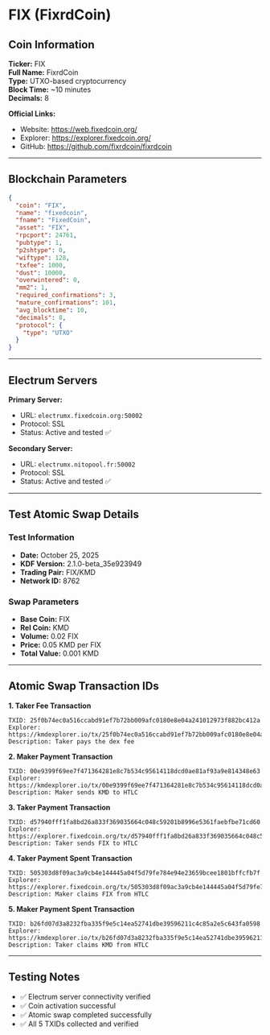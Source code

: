 # FIX (FixrdCoin)

## Coin Information

**Ticker:** FIX  
**Full Name:** FixrdCoin  
**Type:** UTXO-based cryptocurrency  
**Block Time:** ~10 minutes  
**Decimals:** 8

**Official Links:**
- Website: https://web.fixedcoin.org/
- Explorer: https://explorer.fixedcoin.org/
- GitHub: https://github.com/fixrdcoin/fixrdcoin

---

## Blockchain Parameters
```json
{
  "coin": "FIX",
  "name": "fixedcoin",
  "fname": "FixedCoin",
  "asset": "FIX",
  "rpcport": 24761,
  "pubtype": 1,
  "p2shtype": 0,
  "wiftype": 128,
  "txfee": 1000,
  "dust": 10000,
  "overwintered": 0,
  "mm2": 1,
  "required_confirmations": 3,
  "mature_confirmations": 101,
  "avg_blocktime": 10,
  "decimals": 8,
  "protocol": {
    "type": "UTXO"
  }
}
```

---

## Electrum Servers

**Primary Server:**
- URL: `electrumx.fixedcoin.org:50002`
- Protocol: SSL
- Status: Active and tested ✅

**Secondary Server:**
- URL: `electrumx.nitopool.fr:50002`
- Protocol: SSL
- Status: Active and tested ✅

---

## Test Atomic Swap Details

### Test Information
- **Date:** October 25, 2025
- **KDF Version:** 2.1.0-beta_35e923949
- **Trading Pair:** FIX/KMD
- **Network ID:** 8762

### Swap Parameters
- **Base Coin:** FIX
- **Rel Coin:** KMD
- **Volume:** 0.02 FIX
- **Price:** 0.05 KMD per FIX
- **Total Value:** 0.001 KMD

---

## Atomic Swap Transaction IDs

**1. Taker Fee Transaction**
```
TXID: 25f0b74ec0a516ccabd91ef7b72bb009afc0180e8e04a241012973f882bc412a
Explorer: https://kmdexplorer.io/tx/25f0b74ec0a516ccabd91ef7b72bb009afc0180e8e04a241012973f882bc412a
Description: Taker pays the dex fee
```

**2. Maker Payment Transaction**
```
TXID: 00e9399f69ee7f471364281e8c7b534c95614118dcd0ae81af93a9e814348e63
Explorer: https://kmdexplorer.io/tx/00e9399f69ee7f471364281e8c7b534c95614118dcd0ae81af93a9e814348e63
Description: Maker sends KMD to HTLC
```

**3. Taker Payment Transaction**
```
TXID: d57940fff1fa8bd26a833f369035664c048c59201b8996e5361faebfbe71cd60
Explorer: https://explorer.fixedcoin.org/tx/d57940fff1fa8bd26a833f369035664c048c59201b8996e5361faebfbe71cd60
Description: Taker sends FIX to HTLC
```

**4. Taker Payment Spent Transaction**
```
TXID: 505303d8f09ac3a9cb4e144445a04f5d79fe784e94e23659bcee1801bffcfb7f
Explorer: https://explorer.fixedcoin.org/tx/505303d8f09ac3a9cb4e144445a04f5d79fe784e94e23659bcee1801bffcfb7f
Description: Maker claims FIX from HTLC
```

**5. Maker Payment Spent Transaction**
```
TXID: b26fd07d3a8232fba335f9e5c14ea52741dbe39596211c4c85a2e5c643fa0598
Explorer: https://kmdexplorer.io/tx/b26fd07d3a8232fba335f9e5c14ea52741dbe39596211c4c85a2e5c643fa0598
Description: Taker claims KMD from HTLC
```

---

## Testing Notes

- ✅ Electrum server connectivity verified
- ✅ Coin activation successful
- ✅ Atomic swap completed successfully
- ✅ All 5 TXIDs collected and verified
